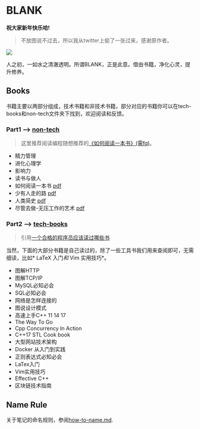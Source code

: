 # BLANK

**祝大家新年快乐哈!**

> 不放图说不过去，所以我从twitter上偷了一张过来，感谢原作者。

![](https://github.com/i0Ek3/BLANK/blob/master/images/pig.jpg)


人之初，一如水之清澈透明。所谓BLANK，正是此意。借由书籍，净化心灵，提升修养。


## Books

书籍主要以两部分组成，技术书籍和非技术书籍，部分对应的书籍你可以在tech-books和non-tech文件夹下找到，欢迎阅读和反馈。

### Part1 --> [non-tech](https://github.com/i0Ek3/BLANK/tree/master/non-tech)

> 这里推荐阅读编程随想推荐的[《如何阅读一本书》(需fq)](https://program-think.blogspot.com/2013/04/how-to-read-book.html)。

* 精力管理
* 进化心理学
* 影响力
* 读书与做人
* 如何阅读一本书 [pdf](https://github.com/i0Ek3/BLANK/blob/master/non-tech/%E5%A6%82%E4%BD%95%E9%98%85%E8%AF%BB%E4%B8%80%E6%9C%AC%E4%B9%A6.pdf)
* 少有人走的路 [pdf](https://github.com/i0Ek3/BLANK/blob/master/non-tech/%E5%B0%91%E6%9C%89%E4%BA%BA%E8%B5%B0%E7%9A%84%E8%B7%AF.pdf?1538367315288)
* 人类简史 [pdf](https://github.com/i0Ek3/BLANK/blob/master/non-tech/%E4%BA%BA%E7%B1%BB%E7%AE%80%E5%8F%B2.pdf)
* 尽管去做-无压工作的艺术 [pdf](https://github.com/i0Ek3/BLANK/blob/master/non-tech/尽管去做—无压工作的艺术.pdf)


### Part2 --> [tech-books](https://github.com/i0Ek3/BLANK/tree/master/tech-books)

> 引用[一个合格的程序员应该读过哪些书](https://www.ezlippi.com/blog/2014/07/qualified-programmer-should-read-what-books.html)

当然，下面的大部分书籍是自己读过的，除了一些工具书我们用来查阅即可，无需细读，比如* LaTeX 入门*和* Vim 实用技巧*。

* 图解HTTP
* 图解TCP/IP
* MySQL必知必会
* SQL必知必会
* 网络是怎样连接的
* 图说设计模式
* 高速上手C++ 11 14 17
* The Way To Go
* Cpp Concurrency In Action
* C++17 STL Cook book
* 大型网站技术架构
* Docker 从入门到实践
* 正则表达式必知必会
* LaTex入门
* Vim实用技巧
* Effective C++
* 区块链技术指南


## Name Rule

关于笔记的命名规则，参阅[how-to-name.md](https://github.com/i0Ek3/BLANK/blob/master/how-to-name.md).





